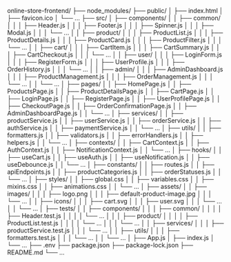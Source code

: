 online-store-frontend/
├── node_modules/
├── public/
│   ├── index.html
│   ├── favicon.ico
│   └── ...
├── src/
│   ├── components/
│   │   ├── common/
│   │   │   ├── Header.js
│   │   │   ├── Footer.js
│   │   │   ├── Spinner.js
│   │   │   ├── Modal.js
│   │   │   └── ...
│   │   ├── product/
│   │   │   ├── ProductList.js
│   │   │   ├── ProductDetails.js
│   │   │   ├── ProductCard.js
│   │   │   ├── ProductFilter.js
│   │   │   └── ...
│   │   ├── cart/
│   │   │   ├── CartItem.js
│   │   │   ├── CartSummary.js
│   │   │   ├── CartCheckout.js
│   │   │   └── ...
│   │   ├── user/
│   │   │   ├── LoginForm.js
│   │   │   ├── RegisterForm.js
│   │   │   ├── UserProfile.js
│   │   │   ├── OrderHistory.js
│   │   │   └── ...
│   │   ├── admin/
│   │   │   ├── AdminDashboard.js
│   │   │   ├── ProductManagement.js
│   │   │   ├── OrderManagement.js
│   │   │   └── ...
│   │   └── ...
│   ├── pages/
│   │   ├── HomePage.js
│   │   ├── ProductsPage.js
│   │   ├── ProductDetailsPage.js
│   │   ├── CartPage.js
│   │   ├── LoginPage.js
│   │   ├── RegisterPage.js
│   │   ├── UserProfilePage.js
│   │   ├── CheckoutPage.js
│   │   ├── OrderConfirmationPage.js
│   │   ├── AdminDashboardPage.js
│   │   └── ...
│   ├── services/
│   │   ├── productService.js
│   │   ├── userService.js
│   │   ├── orderService.js
│   │   ├── authService.js
│   │   ├── paymentService.js
│   │   └── ...
│   ├── utils/
│   │   ├── formatters.js
│   │   ├── validators.js
│   │   ├── errorHandlers.js
│   │   ├── helpers.js
│   │   └── ...
│   ├── contexts/
│   │   ├── CartContext.js
│   │   ├── AuthContext.js
│   │   ├── NotificationContext.js
│   │   └── ...
│   ├── hooks/
│   │   ├── useCart.js
│   │   ├── useAuth.js
│   │   ├── useNotification.js
│   │   ├── useDebounce.js
│   │   └── ...
│   ├── constants/
│   │   ├── routes.js
│   │   ├── apiEndpoints.js
│   │   ├── productCategories.js
│   │   ├── orderStatuses.js
│   │   └── ...
│   ├── styles/
│   │   ├── global.css
│   │   ├── variables.css
│   │   ├── mixins.css
│   │   ├── animations.css
│   │   └── ...
│   ├── assets/
│   │   ├── images/
│   │   │   ├── logo.png
│   │   │   ├── default-product-image.jpg
│   │   │   └── ...
│   │   ├── icons/
│   │   │   ├── cart.svg
│   │   │   ├── user.svg
│   │   │   └── ...
│   │   └── ...
│   ├── tests/
│   │   ├── components/
│   │   │   ├── common/
│   │   │   │   ├── Header.test.js
│   │   │   │   └── ...
│   │   │   ├── product/
│   │   │   │   ├── ProductList.test.js
│   │   │   │   └── ...
│   │   │   └── ...
│   │   ├── services/
│   │   │   ├── productService.test.js
│   │   │   └── ...
│   │   ├── utils/
│   │   │   ├── formatters.test.js
│   │   │   └── ...
│   │   └── ...
│   ├── App.js
│   ├── index.js
│   └── ...
├── .env
├── package.json
├── package-lock.json
├── README.md
└── ...
